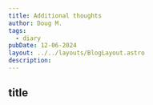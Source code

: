 ```yaml
---
title: Additional thoughts
author: Doug M.
tags:
  - diary
pubDate: 12-06-2024
layout: ../../layouts/BlogLayout.astro
description:
---
```


## title
